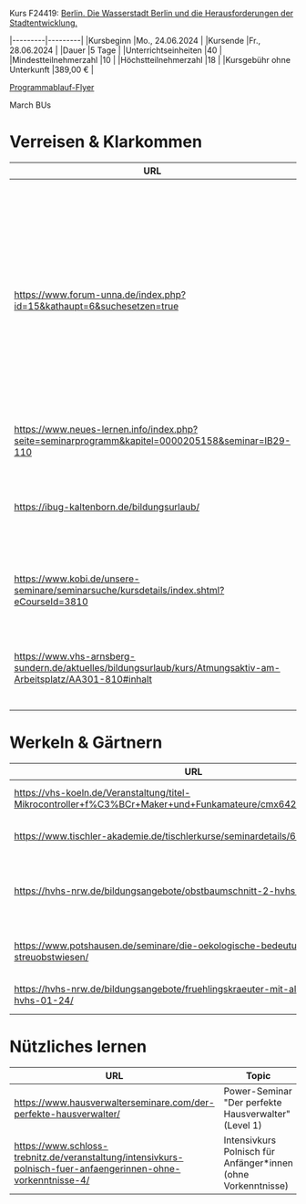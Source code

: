 
Kurs F24419: [Berlin. Die Wasserstadt Berlin und die Herausforderungen der Stadtentwicklung.](https://www.forum-unna.de/warenkorb/kurs/BerlinDieWasserstadtBerlinunddieHerausforderungenderStadtentwicklung/F24419)

|---------|---------|
|Kursbeginn 	|Mo., 24.06.2024 |
|Kursende 	|Fr., 28.06.2024 |
|Dauer 	|5 Tage |
|Unterrichtseinheiten 	|40 |
|Mindestteilnehmerzahl 	|10 |
|Höchstteilnehmerzahl 	|18 |
|Kursgebühr ohne Unterkunft 	|389,00 € |

[Programmablauf-Flyer](https://www.forum-unna.de/fileadmin/dokumente/Programmablauf_Berlin._Die_Wasserstadt_-_Bildungsurlaub_2024.pdf)



March BUs

# Verreisen & Klarkommen

| URL         | Topic     | Location | Notes | 
|--------------|-----------|------------|--------------|
| https://www.forum-unna.de/index.php?id=15&kathaupt=6&suchesetzen=true | Studienreise      | folgende Orte möglich: [Danzig](https://www.forum-unna.de/bildungsurlaub/kurssuche/kurs/DanzigGdansk-Europazwischengesternundheute/F24004#inhalt), Dresden, [Felseninsel Helgoland](https://www.forum-unna.de/bildungsurlaub/kurssuche/kurs/HelgolandChancenundRisikenaufderHochseeinselHelgoland/F24306#inhalt), [Borkum (mit Fahrrad)](https://www.forum-unna.de/bildungsurlaub/kurssuche/kurs/BorkumDasmaritimeLebenalsregionaleIdentitaetEineInselimWandel/F24311#inhalt), [Hooge (Hallig im Wattenmeer)](https://www.forum-unna.de/bildungsurlaub/kurssuche/kurs/HoogeLandunterHalligenimNationalparkSchleswig-HolsteinischenWattenmeer/F24405#inhalt), Langeoog, Spiekeroog, Sylt, [Ostsee: Rügen](https://www.forum-unna.de/bildungsurlaub/kurssuche/kurs/RuegenMythosRuegen-MehralsMeerundKreide/F24325#inhalt), Bregenzerwald Alpen, [Hamburg + Lübeck + Lüneburg (Hanse)](https://www.forum-unna.de/bildungsurlaub/kurssuche/kurs/HamburgLuebeckLueneburg-DieHanseundihrErbe/F24213#inhalt)       | ... |
|https://www.neues-lernen.info/index.php?seite=seminarprogramm&kapitel=0000205158&seminar=IB29-110|Aufbruch zu neuen Wegen. Wandernd.|Köln|...|
|https://ibug-kaltenborn.de/bildungsurlaub/|fit for work – fit for life:Ernährung, Bewegung und Entspannung als Grundlagen der Gesundheit und des beruflichen Leistungsvermögens|Sylt|https://bildungsurlaub.de/seminare/seminar_fit-for-work-fit-for-life-ernaehrung-bewegung-und-entspannung-als-grundlage-der-gesundheit-und-des-beruflichen-leistungsvermoegens-nordseeinsel-sylt_241-156044.html|
| https://www.kobi.de/unsere-seminare/seminarsuche/kursdetails/index.shtml?eCourseId=3810      | Resilienztraining hinterm Deich – Mehr Widerstandskraft und Gelassenheit im Beruf  | Langeoog      | ... |
|https://www.vhs-arnsberg-sundern.de/aktuelles/bildungsurlaub/kurs/Atmungsaktiv-am-Arbeitsplatz/AA301-810#inhalt|Atmungsaktiv am Arbeitsplatz|Altenhellefelder Str. 10, 59846 Sundern (Sauerland: Zwischen Kassel und Düsseldorf)|...|


# Werkeln & Gärtnern

| URL         | Topic     | Location | Notes | 
|--------------|-----------|------------|--------------|
|https://vhs-koeln.de/Veranstaltung/titel-Mikrocontroller+f%C3%BCr+Maker+und+Funkamateure/cmx6424536ddf9b3.html| Mikrocontroller für Maker und Funkamateure |Köln|...|
|https://www.tischler-akademie.de/tischlerkurse/seminardetails/626.html|Bildungsurlaub Kompaktkurs Tischlern BU9 |Hamburg Altona|...|
|https://hvhs-nrw.de/bildungsangebote/obstbaumschnitt-2-hvhs-62-24/|Von Obstbaumschnitt, Beerenpflege und anderen Frücht(ch)en (HVHS 62/24)|59387 Ascheberg|...|
|https://www.potshausen.de/seminare/die-oekologische-bedeutung-von-streuobstwiesen/|Die ökologische Bedeutung von Streuobstwiesen|Ostfriesland -- Potshauser Str. 20, 26842 Ostrhauderfehn|https://bildungsurlaub.de/seminare/seminar_die-oekologische-bedeutung-von-streuobstwiesen-fuer-den-arten-und-naturschutz_241-156592.html|
|https://hvhs-nrw.de/bildungsangebote/fruehlingskraeuter-mit-allen-sinnen-hvhs-01-24/|Frühlingskräuter mit allen Sinnen! (HVHS 01/24)|46499 Hamminkeln |...|


# Nützliches lernen

| URL         | Topic     | Location | Notes | 
|--------------|-----------|------------|--------------|
|https://www.hausverwalterseminare.com/der-perfekte-hausverwalter/|Power-Seminar "Der perfekte Hausverwalter" (Level 1)|Alzenau|...|
|https://www.schloss-trebnitz.de/veranstaltung/intensivkurs-polnisch-fuer-anfaengerinnen-ohne-vorkenntnisse-4/|Intensivkurs Polnisch für Anfänger*innen (ohne Vorkenntnisse)|Schloss Trebnitz (ca 60 km von Berlin)|...|

